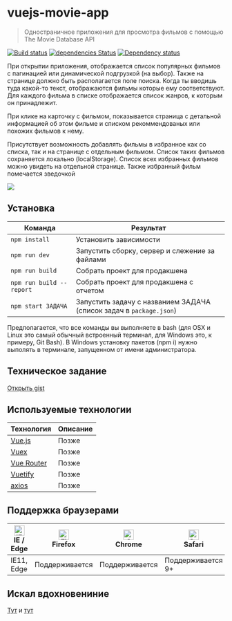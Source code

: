 # vuejs-movie-app 
> Одностраничное приложения для просмотра фильмов с помощью The Movie Database API

[![Build status][travis-image]][travis-url] [![dependencies Status](https://david-dm.org/webistomin/vuejs-movie-app/status.svg)](https://david-dm.org/webistomin/vuejs-movie-app) [![Dependency status][dependency-image]][dependency-url] 

При открытии приложения, отображается список популярных фильмов с пагинацией или динамической подгрузкой (на выбор). Также на странице должно быть располагается поле поиска. Когда ты вводишь туда какой-то текст, отображаются фильмы которые ему соответствуют. Для каждого фильма в списке отображается список жанров, к которым он принадлежит.

При клике на карточку с фильмом, показывается страница с детальной информацией об этом фильме и списком рекоммендованых или похожих фильмов к нему.

Присутствует возможность добавлять фильмы в избранное как со списка, так и на странице с отдельным фильмом. Список таких фильмов сохраняется локально (localStorage). Список всех избранных фильмов можно увидеть на отдельной странице. Также избранный фильм помечается зведочкой

<img src='https://raw.githubusercontent.com/dbader/readme-template/master/header.png'>

## Установка

<table>
  <thead>
    <tr>
      <th>Команда</th>
      <th>Результат</th>
    </tr>
  </thead>
  <tbody>
    <tr>
      <td width="30%"><code>npm install</code></td>
      <td>Установить зависимости</td>
    </tr>
    <tr>
      <td><code>npm run dev</code></td>
      <td>Запустить сборку, сервер и слежение за файлами</td>
    </tr>
     <tr>
      <td><code>npm run build</code></td>
      <td>Собрать проект для продакшена</td>
    </tr>
     <tr>
      <td><code>npm run build --report</code></td>
      <td>Собрать проект для продакшена с отчетом</td>
    </tr>
    <tr>
      <td><code>npm start ЗАДАЧА</code></td>
      <td>Запустить задачу с названием ЗАДАЧА (список задач в <code>package.json</code>)</td>
    </tr>
  </tbody>
</table>

Предполагается, что все команды вы выполняете в bash (для OSX и Linux это самый обычный встроенный терминал, для Windows это, к примеру, Git Bash). В Windows установку пакетов (npm i) нужно выполять в терминале, запущенном от имени администратора.

## Техническое задание 
<a href="https://gist.github.com/krambertech/ecb3890824fd7ada0f4ec1ff55125758" target="_blank">Открыть gist</a>

## Используемые технологии

<table>
  <thead>
    <tr>
      <th>Технология</th>
      <th>Описание</th>
    </tr>
  </thead>
  <tbody>
    <tr>
      <td><a href="https://ru.vuejs.org/index.html">Vue.js</a></td>
      <td>Позже</td>
    </tr>
    <tr>
      <td><a href="https://vuex.vuejs.org/ru/">Vuex</a></td>
      <td>Позже</td>
    </tr>
     <tr>
      <td><a href="https://router.vuejs.org/ru/">Vue Router</a></td>
      <td>Позже</td>
    </tr>
     <tr>
      <td><a href="https://vuetifyjs.com/ru/">Vuetify</a></td>
      <td>Позже</td>
    </tr>
    <tr>
      <td><a href="https://ru.vuejs.org/v2/cookbook/using-axios-to-consume-apis.html">axios</a></td>
      <td>Позже</td>
    </tr>
  </tbody>
</table>

## Поддержка браузерами

| [<img src="https://raw.githubusercontent.com/alrra/browser-logos/master/src/edge/edge_48x48.png" alt="IE / Edge" width="24px" height="24px" />](http://godban.github.io/browsers-support-badges/)</br>IE / Edge | [<img src="https://raw.githubusercontent.com/alrra/browser-logos/master/src/firefox/firefox_48x48.png" alt="Firefox" width="24px" height="24px" />](http://godban.github.io/browsers-support-badges/)</br>Firefox | [<img src="https://raw.githubusercontent.com/alrra/browser-logos/master/src/chrome/chrome_48x48.png" alt="Chrome" width="24px" height="24px" />](http://godban.github.io/browsers-support-badges/)</br>Chrome | [<img src="https://raw.githubusercontent.com/alrra/browser-logos/master/src/safari/safari_48x48.png" alt="Safari" width="24px" height="24px" />](http://godban.github.io/browsers-support-badges/)</br>Safari| [<img src="https://raw.githubusercontent.com/alrra/browser-logos/master/src/opera/opera_48x48.png" alt="Opera" width="24px" height="24px" />](http://godban.github.io/browsers-support-badges/)</br>Opera | [<img src="https://raw.githubusercontent.com/alrra/browser-logos/master/src/yandex/yandex_48x48.png" alt="Yandex" width="24px" height="24px" />](http://godban.github.io/browsers-support-badges/)</br>Yandex |
| --------- | --------- | --------- | --------- |--------- | --------- |
| IE11, Edge| Поддерживается| Поддерживается| Поддерживается 9+|Поддерживается| Поддерживается |

## Искал вдохновениние
<a href='https://github.com/dmtrbrl/tmdb-app'>Тут</a> и <a href='https://github.com/SKempin/reactjs-tmdb-app'>тут</a>


[travis-image]: https://travis-ci.org/webistomin/vuejs-movie-app.svg?branch=master
[travis-url]: https://travis-ci.org/webistomin/vuejs-movie-app
[dependency-image]: https://david-dm.org/webistomin/vuejs-movie-app/dev-status.svg
[dependency-url]: https://david-dm.org/webistomin/vuejs-movie-app

